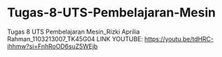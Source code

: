 # Tugas-8-UTS-Pembelajaran-Mesin
Tugas 8 UTS Pembelajaran Mesin_Rizki Aprilia Rahman_1103213007_TK45G04
    LINK YOUTUBE: https://youtu.be/tdHRC-ihhmw?si=FnhRoOD6suZ5WEjb
